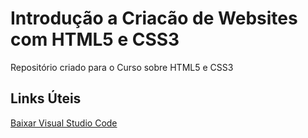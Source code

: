 # Introdução a Criacão de Websites com HTML5 e CSS3

Repositório criado para o Curso sobre HTML5 e CSS3 

## Links Úteis

[Baixar Visual Studio Code](https://code.visualstudio.com/)
